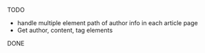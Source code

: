 
TODO
- handle multiple element path of author info in each article page
- Get author, content, tag elements

DONE